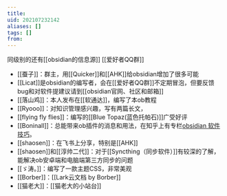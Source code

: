 ```yaml
---
title: 
uid: 202107232142
aliases: []
tags: []
from: 
---
```

同级别的还有[[obsidian的信息源]]
[[爱好者QQ群]]

- [[蚕子]]：群主，用[[Quicker]]和[[AHK]]给obsidian增加了很多可能
- [[Licat]]是obsidian的编写者，会在[[爱好者QQ群]]不定期冒泡，但要反馈bug和对软件提建议请到[[obsidian官网、社区和邮箱]]
- [[落山鸡]]：本人发布在[[软通达]]，编写了本ob教程
- [[Ryooo]]：对知识管理感兴趣，写有两篇长文，
- [[flying fly flies]]：编写的[[Blue Topaz(蓝色托帕石)]]广受好评
- [[Boninall]]：总能带来ob插件的消息和用法，在知乎上有专栏[obsidian 软件技巧](https://www.zhihu.com/column/c_1302994040707948544)。
- [[shaosen]]：在飞书上分享，特别是[[AHK]]
- [[shaosen]]和[[淳帅二代]]：对于[[Syncthing（同步软件）]]有较深的了解，能解决ob安卓端和电脑端第三方同步的问题
- [[ゞ涛。]]：编写了一款主题CSS，非常美观
- [[Borber]]：[[Lark云文档 by Borber]]
- [[猫老大]]：[[猫老大的小站台]]
